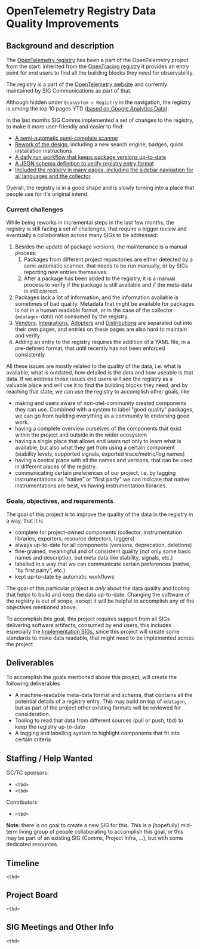 # OpenTelemetry Registry Data Quality Improvements

## Background and description

The [OpenTelemetry registry](https://opentelemetry.io/ecosystem/registry/) has been a part of the OpenTelemetry project from the start:
inherited from the [OpenTracing registry](https://opentracing.io/registry/) it provides an entry point for end users to find all the
building blocks they need for observability.

The registry is a part of the [OpenTelemetry website](https://opentelemetry.io/) and currently maintained by SIG Communications as part
of that.

Although hidden under `Ecosystem > Registry` in the navigation, the registry is among the top 10 pages YTD
([based on Google Analytics Data](https://lookerstudio.google.com/s/qhPHQtyfRbU)).

In the last months SIG Comms implemented a set of changes to the registry, to make it more user-friendly and easier to find:

- [A semi-automatic semi-complete scanner](https://github.com/open-telemetry/opentelemetry.io/pull/1920)
- [Rework of the design](https://github.com/open-telemetry/opentelemetry.io/pull/3730), including a new search engine, badges, quick installation instructions
- [A daily run workflow that keeps package versions up-to-date](https://github.com/open-telemetry/opentelemetry.io/pull/3840)
- [A JSON schema definition to verify registry entry format](https://github.com/open-telemetry/opentelemetry.io/pull/4805)
- [Included the registry in many pages, including the sidebar navigation for all languages and the collector](https://github.com/open-telemetry/opentelemetry.io/pull/3932)

Overall, the registry is in a good shape and is slowly turning into a place that people use for it's original intend.

### Current challenges

While being reworks in incremental steps in the last few months, the registry is still facing a set of challenges, that require a bigger
review and eventually a collaboration across many SIGs to be addressed:

1. Besides the update of package versions, the maintenance is a manual process:
   1. Packages from different project repositories are either detected by a semi-automatic scanner, that needs to be run
      manually, or by SIGs reporting new entries themselves.
   2. After a package has been added to the registry, it is a manual process to verify if the package is still available and
      if the meta-data is still correct.
2. Packages lack a lot of information, and the information available is sometimes of bad quality. Metadata that might be available
   for packages is not in a human readable format, or in the case of the collector (`mdatagen`-data) not consumed by the registry.
3. [Vendors](https://opentelemetry.io/ecosystem/vendors/), [Integrations](https://opentelemetry.io/ecosystem/integrations/), [Adopters](https://opentelemetry.io/ecosystem/adopters/) and [Distributions](https://opentelemetry.io/ecosystem/distributions/) are separated out into their own pages, and entries on these pages are also hard to maintain and verify.
4. Adding an entry to the registry requires the addition of a YAML file, in a pre-defined format, that until recently has not been enforced consistently.

All these issues are mostly related to the quality of the data, i.e. what is available, what is outdated, how detailed is the data
and how useable is that data. If we address those issues end users will see the registry as a valuable place and will use
it to find the building blocks they need, and by reaching that state, we can use the registry to accomplish other goals, like

- making end users aware of non-otel-community created components they can use. Combined with a system to label "good quality"
  packages, we can go from building everything as a community to endorsing good work.
- having a complete overview ourselves of the components that exist within the project and outside in the wider ecosystem
- having a single place that allows end users not only to learn what is available, but also what they get from using a
  certain component (stability levels, supported signals, exported trace/metric/log names)
- having a central place with all the names and versions, that can be used in different places of the registry.
- communicating certain preferences of our project, i.e. by tagging instrumentations as "native" or "first party" we can
  indicate that native instrumentations are best, vs having instrumentation libraries.

### Goals, objectives, and requirements

The goal of this project is to improve the quality of the data in the registry in a way, that it is

- complete for project-owned components (collector, instrumentation libraries, exporters, resource detectors, loggers)
- always up-to-date for all components (versions, deprecation, deletions)
- fine-grained, meaningful and of consistent quality (not only some basic names and description, but meta data like stability, signals, etc.)
- labelled in a way that we can communicate certain preferences (native, "by first party", etc.)
- kept up-to-date by automatic workflows

The goal of this particular project is _only_ about the data quality and tooling that helps to build and keep the data up-to-date.
Changing the software of the registry is out of scope, except it will be helpful to accomplish any of the objectives mentioned above.

To accomplish this goal, this project requires support from all SIGs delivering software artifacts, consumed by end users, this includes
especially the [Implementation SIGs](https://github.com/open-telemetry/community/?tab=readme-ov-file#implementation-sigs), since this
project will create some standards to make data readable, that might need to be implemented across the project

## Deliverables

To accomplish the goals mentioned above this project, will create the following deliverables

- A machine-readable meta-data format and schema, that contains all the potential details of a registry entry. This may build on top of `mdatagen`,
  but as part of the project other existing formats will be reviewed for consideration.
- Tooling to read that data from different sources (pull or push, tbd) to keep the registry up-to-date
- A tagging and labelling system to highlight components that fit into certain criteria

## Staffing / Help Wanted

GC/TC sponsors:

- `<tbd>`
- `<tbd>`

Contributors:

- `<tbd>`

**Note**: there is no goal to create a new SIG for this. This is a (hopefully) mid-term living group of people collaborating to accomplish this goal,
or this may be part of an existing SIG (Comms, Project Infra, ...), but with some dedicated resources.

## Timeline

`<tbd>`

## Project Board

`<tbd>`

## SIG Meetings and Other Info

`<tbd>`
